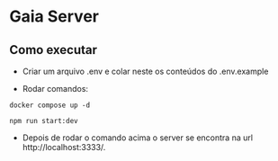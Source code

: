 # Gaia Server

## Como executar

- Criar um arquivo .env e colar neste os conteúdos do .env.example

- Rodar comandos:

```
docker compose up -d

npm run start:dev
```

- Depois de rodar o comando acima o server se encontra na url http://localhost:3333/.
